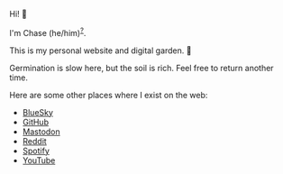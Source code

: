 Hi! 👋

I'm Chase (he/him)<sup>[?](https://pronouns.org/what-and-why)</sup>.

This is my personal website and digital garden. 🌱

Germination is slow here, but the soil is rich. Feel free to return another time.

Here are some other places where I exist on the web:

- <a href="https://bsky.app/profile/clm.dev"><i class="fa-brands fa-bluesky"></i> BlueSky</a>
- <a href="https://github.com/clmay"><i class="fa-brands fa-github"></i> GitHub</a>
- <a href="https://mastodon.social/@clm"><i class="fa-brands fa-mastodon"></i> Mastodon</a>
- <a href="https://mastodon.social/@clm"><i class="fa-brands fa-reddit"></i> Reddit</a>
- <a href="https://open.spotify.com/user/chaseloganmay"><i class="fa-brands fa-spotify"></i> Spotify</a>
- <a href=" https://youtube.com/@clm541"><i class="fa-brands fa-youtube"></i> YouTube</a>

<!-- Load icons -->
<link rel="stylesheet" href="https://cdnjs.cloudflare.com/ajax/libs/font-awesome/6.7.2/css/all.min.css">
<!-- Mastodon profile verification -->
<link rel="me" href="https://mastodon.social/@clm">
